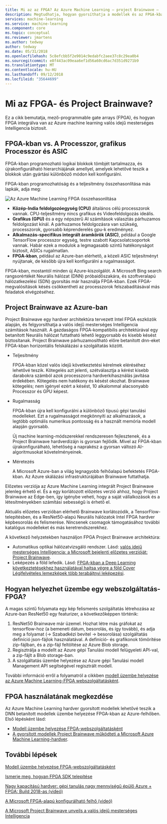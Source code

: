 ```yaml
---
title: Mi az az FPGA? Az Azure Machine Learning – project Brainwave –
description: Megtudhatja, hogyan gyorsíthatja a modellek és az FPGA-kban Neurális hálózatokkal.
services: machine-learning
ms.service: machine-learning
ms.component: core
ms.topic: conceptual
ms.reviewer: jmartens
ms.author: tedway
author: tedway
ms.date: 05/31/2018
ms.openlocfilehash: 5c8efcbb5f2e9014c9edabfc2aee37c8c29ea0b4
ms.sourcegitcommit: e8f443ac09eaa6ef1d56a60cd6ac7d351d9271b9
ms.translationtype: MT
ms.contentlocale: hu-HU
ms.lasthandoff: 09/12/2018
ms.locfileid: "35644699"
---
```

# <a name="what-is-fpga-and-project-brainwave"></a>Mi az FPGA- és Project Brainwave?

Ez a cikk bemutatja, mező-programmable gate arrays (FPGA), és hogyan FPGA integrálva van az Azure machine learning valós idejű mesterséges Intelligencia biztosít.

## <a name="fpgas-vs-cpu-gpu-and-asic"></a>FPGA-kban vs. A Processzor, grafikus Processzor és ASIC

FPGA-kban programozható logikai blokkok tömbjét tartalmazza, és újrakonfigurálható hierarchiájának amellyel, amelyek lehetővé teszik a blokkok után gyártási különböző módon kell konfigurálni.

FPGA-kban programozhatóság és a teljesítmény összehasonlítása más lapkák, adja meg:

![Az Azure Machine Learning FPGA összehasonlítása](./media/concept-accelerate-with-fpgas/azure-machine-learning-fpga-comparison.png)

- **Közép-India feldolgozóegység (CPU)** általános célú processzorok vannak. CPU-teljesítmény nincs grafikus és Videofeldolgozás ideális.
- **Grafikus (GPU)** és a egy népszerű AI számítások választás párhuzamos feldolgozást kínál. A párhuzamos feldolgozásra van szükség, processzorok, gyorsabb képrenderelés gpu-k eredményez.
- **Alkalmazás-specifikus integrált áramkörök (ASIC)**, például a Google TensorFlow processzor egység, testre szabott Kapcsolatcsoportok vannak. Habár ezek a modulok a legmagasabb szintű hatékonyságot biztosít, ASICs rugalmatlan.
- **FPGA-kban**, például az Azure-ban elérhető, a közeli ASIC teljesítményt nyújtanak, de később újra kell konfigurálni a rugalmasságot.

FPGA-kban, mostantól minden új Azure-kiszolgálót. A Microsoft Bing search rangsorértékét Neurális hálózat (DNN) próbaidőszakára, és szoftveralapú hálózatkezelési (SDN) gyorsítás már használja FPGA-kban. Ezek FPGA-megvalósítások késés csökkentheti az processzorok felszabadításával más feladatok elvégzéséhez.

## <a name="project-brainwave-on-azure"></a>Project Brainwave az Azure-ban

Project Brainwave egy hardver architektúra tervezett Intel FPGA eszközök alapján, és felgyorsíthatja a valós idejű mesterséges Intelligencia számítások használt. A gazdaságos FPGA-kompatibilis architektúrával egy betanított Neurális hálózat futtatható lehető leggyorsabb és kisebb késést biztosítanak. Project Brainwave párhuzamosítható előre betanított dnn-eket FPGA-kban horizontális felskálázási a szolgáltatás között.

- Teljesítmény

    FPGA-kban közel valós idejű következtetési kérelmek eléréséhez lehetővé teszik. Kötegelés azt jelenti, szétválasztja a kérést kisebb darabokra számból azok processzorra hardverkihasználás javítása érdekében. Kötegelés nem hatékony és késést okozhat. Brainwave kötegelés; nem igényel ezért a késést, 10 alkalommal alacsonyabb Processzor és GPU képest.

- Rugalmasság

    FPGA-kban újra kell konfigurálni a különböző típusú gépi tanulási modelleket. Ezt a rugalmasságot megkönnyíti az alkalmazások, a legtöbb optimális numerikus pontosság és a használt memória modell alapján gyorsabb.

    Új machine learning-módszerekkel rendszeresen fejlesztenek, és a Project Brainwave hardverdizájn is gyorsan fejlődik. Mivel az FPGA-kban újrakonfigurálható, lehetőség a naprakész a gyorsan változó AI-algoritmusokat követelményeinek.

- Méretezés

    A Microsoft Azure-ban a világ legnagyobb felhőalapú befektetés FPGA-kban. Az Azure skálázási infrastruktúrájában Brainwave futtathatja.

Előzetes verziója az Azure Machine Learning integrált Project Brainwave jelenleg érhető el. És a egy korlátozott előzetes verzió ahhoz, hogy Project Brainwave az Edge-ben, így igénybe veheti, hogy a saját vállalkozások és a létesítményekben számítási sebességű is érhető el.

Aktuális előzetes verzióban elérhető Brainwave korlátozódik, a TensorFlow-telepítésben, és a ResNet50-alapú Neurális hálózatok Intel FPGA hardver képbesorolás és felismerése. Nincsenek csomagok támogatásához további katalógus modelleket és más keretrendszerekhez.

A következő helyzetekben használjon FPGA Project Brainwave architektúra:

- Automatikus optikai hálózatvizsgáló rendszer. Lásd: [valós idejű mesterséges Intelligencia: a Microsoft bejelenti előzetes verzióját: Project Brainwave](https://blogs.microsoft.com/ai/build-2018-project-brainwave/).
- Leképezés a föld lefedik. Lásd: [FPGA-kban a Deep Learning következtetésekhez használatával hajtsa végre a föld Cover Légifelvételes lemezképek több terabájtnyi leképezési](https://blogs.technet.microsoft.com/machinelearning/2018/05/29/how-to-use-fpgas-for-deep-learning-inference-to-perform-land-cover-mapping-on-terabytes-of-aerial-images/).

## <a name="how-to-deploy-a-web-service-to-an-fpga"></a>Hogyan helyezhet üzembe egy webszolgáltatás-FPGA?

A magas szintű folyamata egy kép felismerés szolgáltatás létrehozása az Azure-ban ResNet50 egy featurizer, a következőképpen történik:

1. ResNet50 Brainwave már üzemel. Hozhat létre más gráfokat az tensorflow-hoz (a bemeneti dátum, besorolás, és így tovább), és adja meg a folyamat (-> Szabadkézi bevitel -> besorolása) szolgáltatás definíció json-fájlok használatával. A definíció- és grafikonok tömörítése zip-fájlban, és a zip-fájl feltöltése az Azure Blob storage.
2. Regisztrálja a modellt az Azure gépi Tanulási modell felügyeleti API-val, a zip-fájlt a Blob storage-ban.
3. A szolgáltatás üzembe helyezése az Azure gépi Tanulási modell Management API segítségével regisztrált modell.

További információ erről a folyamatról a cikkben [modell üzembe helyezése az Azure Machine Learning-FPGA webszolgáltatásként](how-to-deploy-fpga-web-service.md).


## <a name="start-using-fpga"></a>FPGA használatának megkezdése

Az Azure Machine Learning hardver gyorsított modellek lehetővé teszik a DNN betanított modellek üzembe helyezése FPGA-kban az Azure-felhőben. Első lépésként lásd:

- [Modell üzembe helyezése FPGA-webszolgáltatásként](how-to-deploy-fpga-web-service.md)
- [A gyorsított modellek Project Brainwave működteti a Microsoft Azure Machine Learning-hardver](https://github.com/azure/aml-real-time-ai).

## <a name="next-steps"></a>További lépések

[Modell üzembe helyezése FPGA-webszolgáltatásként](how-to-deploy-fpga-web-service.md)

[Ismerje meg, hogyan FPGA SDK telepítése](reference-fpga-package-overview.md)

[Nagy kapacitású hardver: gépi tanulás nagy mennyiségű épülő Azure + FPGA: Build 2018-as (videó)](https://www.youtube.com/watch?v=BMgQAHIx2eY)

[A Microsoft FPGA-alapú konfigurálható felhő (videó)](https://channel9.msdn.com/Events/Build/2017/B8063)

[A Microsoft Project Brainwave unveils a valós idejű mesterséges Intelligencia](https://www.microsoft.com/research/blog/microsoft-unveils-project-brainwave/)